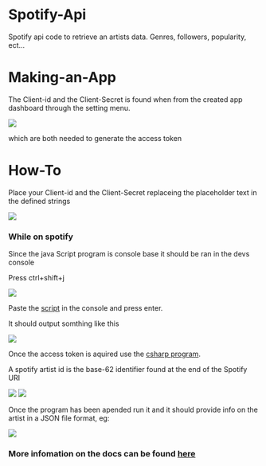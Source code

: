 # Spotify-Api
Spotify api code to retrieve an artists data. Genres, followers, popularity, ect...

# Making-an-App
The Client-id and the Client-Secret is found when from the created app dashboard through the setting menu.

<img src="https://cdn.discordapp.com/attachments/1097886338629517433/1122565512455540736/Screenshot_2023-06-25_103308.png" />

which are both needed to generate the access token

# How-To
Place your Client-id and the Client-Secret replaceing the placeholder text in the defined strings

<img src="https://cdn.discordapp.com/attachments/1097886338629517433/1122564596717338716/Screenshot_2023-06-25_103009.png" />

### While on spotify

Since the java Script program is console base it should be ran in the devs console

Press ctrl+shift+j

<img src="https://cdn.discordapp.com/attachments/1097886338629517433/1122564374909960282/Screenshot_2023-06-25_111453.png" />

Paste the [script](https://github.com/Death-Coffin/Spotify-Api/blob/main/accessToken.js) in the console and press enter.

It should output somthing like this

<img src="https://cdn.discordapp.com/attachments/1097886338629517433/1122564421068275813/Screenshot_2023-06-25_111216.png" />


Once the access token is aquired use the [csharp program](https://github.com/Death-Coffin/Spotify-Api/blob/main/Program.cs).

A spotify artist id is the base-62 identifier found at the end of the Spotify URI

<img src="https://cdn.discordapp.com/attachments/1097886338629517433/1122564518829117470/Screenshot_2023-06-25_102515.png" />
<img src="https://cdn.discordapp.com/attachments/1097886338629517433/1122564325547196547/Screenshot_2023-06-25_161719.png" />

Once the program has been apended run it and it should provide info on the artist in a JSON file format, eg:

<img src="https://cdn.discordapp.com/attachments/1097886338629517433/1122564282048069782/Screenshot_2023-06-25_162117.png" />

### More infomation on the docs can be found [here](https://developer.spotify.com/documentation/web-api)

